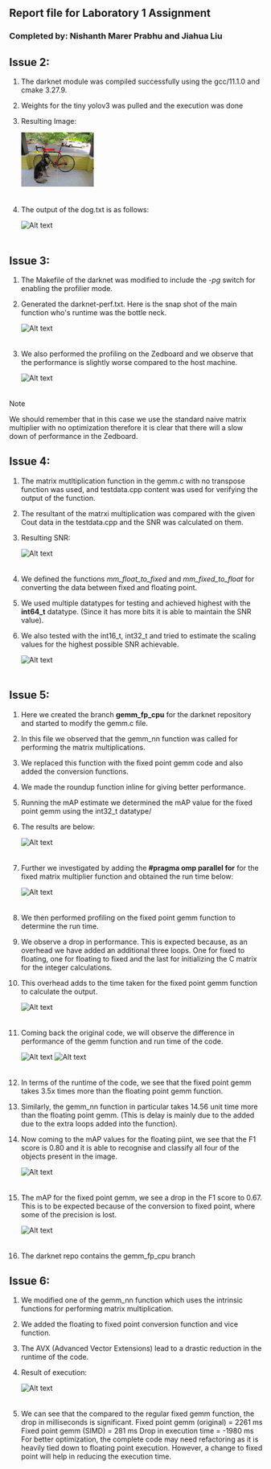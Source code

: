 ## Report file for Laboratory 1 Assignment
### Completed by: Nishanth Marer Prabhu and Jiahua Liu

## Issue 2:
1. The darknet module was compiled successfully using the gcc/11.1.0 and cmake 3.27.9.
2. Weights for the tiny yolov3 was pulled and the execution was done
3. Resulting Image:

      <img src="../result_images/predictions.jpg" alt="Alt text" width="30%" style="margin-bottom: 20px;">

4. The output of the dog.txt is as follows:

      <img src="../result_images/dog_txt.jpg" alt="Alt text" width="30%" style="margin-bottom: 20px;">

## Issue 3:
1. The Makefile of the darknet was modified to include the *-pg* switch for enabling the profilier mode.
2. Generated the darknet-perf.txt. Here is the snap shot of the main function who's runtime was the bottle neck.

      <img src="../result_images/darknet-perf.jpg" alt="Alt text" width="40%" style="margin-bottom: 20px;">

3. We also performed the profiling on the Zedboard and we observe that the performance is slightly worse compared to the host machine.

      <img src="../result_images/darknet-perf_zedboard.jpg" alt="Alt text" width="40%" style="margin-bottom: 20px;">
>[!NOTE]
>We should remember that in this case we use the standard naive matrix multiplier with no optimization therefore it is clear that there will a slow down of performance in the Zedboard.
## Issue 4:
1. The matrix mutltiplication function in the gemm.c with no transpose function was used, and testdata.cpp content was used for verifying the output of the function.
2. The resultant of the matrxi multiplication was compared with the given Cout data in the testdata.cpp and the SNR was calculated on them.
3. Resulting SNR:

      <img src="../result_images/Fixed_floating_point_output.jpg" alt="Alt text" width="40%" style="margin-bottom: 20px;">

4. We defined the functions *mm_float_to_fixed* and *mm_fixed_to_float* for converting the data between fixed and floating point.
5. We used multiple datatypes for testing and achieved highest with the **int64_t** datatype. (Since it has more bits it is able to maintain the SNR value).
6. We also tested with the int16_t, int32_t and tried to estimate the scaling values for the highest possible SNR achievable.

   <img src="../result_images/SNR_Fixed_point.jpg" alt="Alt text" width="50%" style="margin-bottom: 20px;">

## Issue 5:
1. Here we created the branch **gemm_fp_cpu** for the darknet repository and started to modify the gemm.c file.
2. In this file we observed that the gemm_nn function was called for performing the matrix multiplications.
3. We replaced this function with the fixed point gemm code and also added the conversion functions.
4. We made the roundup function inline for giving better performance.
5. Running the mAP estimate we determined the mAP value for the fixed point gemm using the int32_t datatype/
6. The results are below:

      <img src="../result_images/mAPFixed.jpg" alt="Alt text" width="50%" style="margin-bottom: 20px;">

7. Further we investigated by adding the **#pragma omp parallel for** for the fixed matrix multiplier function and obtained the run time below:

      <img src="../result_images/fixedPointRunTime.jpg" alt="Alt text" width="50%" style="margin-bottom: 20px;">

8. We then performed profiling on the fixed point gemm function to determine the run time.
9. We observe a drop in performance. This is expected because, as an overhead we have added an additional three loops. One for fixed to floating, one for floating to fixed and the last for initializing the C matrix for the integer calculations.
10. This overhead adds to the time taken for the fixed point gemm function to calculate the output.

       <img src="../result_images/fixedPoint_PerformanceAnalysis.jpg" alt="Alt text" width="50%" style="margin-bottom: 20px;">

11. Coming back the original code, we will observe the difference in performance of the gemm function and run time of the code.

      <img src="../result_images/floatingPointRuntime.jpg" alt="Alt text" width="50%" style="margin-bottom: 20px;">

      <img src="../result_images/floatingPoint_PerformanceAnalysis.jpg" alt="Alt text" width="50%" style="margin-bottom: 20px;">

12. In terms of the runtime of the code, we see that the fixed point gemm takes 3.5x times more than the floating point gemm function.
13. Similarly, the gemm_nn function in particular takes 14.56 unit time more than the floating point gemm. (This is delay is mainly due to the added due to the extra loops added into the function).

14. Now coming to the mAP values for the floating piint, we see that the F1 score is 0.80 and it is able to recognise and classify all four of the objects present in the image.

       <img src="../result_images/gemm_nn_mAP_Value.jpg" alt="Alt text" width="50%" style="margin-bottom: 20px;">

15. The mAP for the fixed point gemm, we see a drop in the F1 score to 0.67. This is to be expected because of the conversion to fixed point, where some of the precision is lost.

       <img src="../result_images/gemm_nn_fixed_point_mAP_Value.jpg" alt="Alt text" width="50%" style="margin-bottom: 20px;">

16. The darknet repo contains the gemm_fp_cpu branch


## Issue 6:
1. We modified one of the gemm_nn function which uses the intrinsic functions for performing matrix multiplication. 
2. We added the floating to fixed point conversion function and vice function.
3. The AVX (Advanced Vector Extensions) lead to a drastic reduction in the runtime of the code.
4. Result of execution:

      <img src="../result_images/gemm_SIMD_fixed_point.jpg" alt="Alt text" width="50%" style="margin-bottom: 20px;">
5. We can see that the compared to the regular fixed gemm function, the drop in milliseconds is significant.
      Fixed point gemm (original) = 2261 ms
      Fixed point gemm (SIMD) = 281 ms
      Drop in execution time = -1980 ms
For better optimization, the complete code may need refactoring as it is heavily tied down to floating point execution. However, a change to fixed point will help in reducing the execution time.
